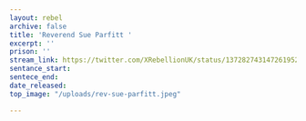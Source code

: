 ```yaml
---
layout: rebel
archive: false
title: 'Reverend Sue Parfitt '
excerpt: ''
prison: ''
stream_link: https://twitter.com/XRebellionUK/status/1372827431472619521
sentance_start:
sentece_end:
date_released:
top_image: "/uploads/rev-sue-parfitt.jpeg"

---
```

